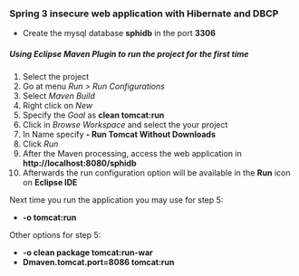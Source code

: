 ### Spring 3 insecure web application with Hibernate and DBCP

- Create the mysql database **sphidb** in the port **3306**

##### Using Eclipse Maven Plugin to run the project for the first time

1. Select the project
2. Go at menu *Run > Run Configurations*
3. Select *Maven Build* 
4. Right click on *New* 
5. Specify the *Goal* as **clean tomcat:run**
6. Click in *Browse Workspace* and select the your project
7. In Name specify **<Project-Name> - Run Tomcat Without Downloads** 
7. Click *Run*
8. After the Maven processing, access the web application in **http://localhost:8080/sphidb**
9. Afterwards the run configuration option will be available in the **Run** icon on **Eclipse IDE**

Next time you run the application you may use for step 5: 
* **-o tomcat:run**

Other options for step 5:
* **-o clean package tomcat:run-war**
* **Dmaven.tomcat.port=8086 tomcat:run**
